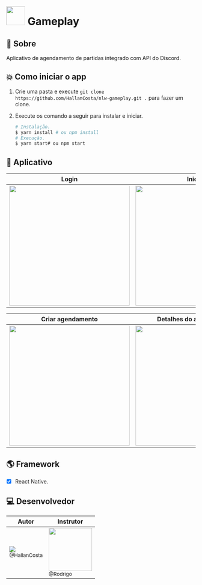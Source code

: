 
# <img src="https://user-images.githubusercontent.com/60573155/124986930-9d6afe00-e012-11eb-85ad-572b184c2b38.png"  width="50"/> Gameplay
  
## :bookmark: Sobre
 Aplicativo de agendamento de partidas integrado com API do Discord.

## :collision: Como iniciar o app

1. Crie uma pasta e execute `git clone https://github.com/HallanCosta/nlw-gameplay.git .` para fazer um clone.

2. Execute os comando a seguir para instalar e iniciar.
	```sh
	# Instalação.
	$ yarn install # ou npm install
	# Execução.
	$ yarn start# ou npm start
	```
  

## :iphone: Aplicativo
| Login | Inicial|
|--|--|
|<img width="320" src="https://user-images.githubusercontent.com/60573155/124993495-d14a2180-e01a-11eb-8e52-92b74af8744e.jpeg">|<img width="320" src="https://user-images.githubusercontent.com/60573155/124993498-d1e2b800-e01a-11eb-87c5-73051cf89a73.jpeg">|

| Criar agendamento| Detalhes do agendamento|
|--|--|
|<img width="320" src="https://user-images.githubusercontent.com/60573155/124993501-d27b4e80-e01a-11eb-941a-4c7d6b15211c.jpeg">|<img width="320" src="https://user-images.githubusercontent.com/60573155/124993503-d27b4e80-e01a-11eb-9c1f-a6e3fb84a91a.jpeg">|

  
## :earth_americas: Framework
- [X] React Native.
  

## :computer: Desenvolvedor

|Autor|Instrutor|
|--|--|
|[<img src="https://avatars2.githubusercontent.com/u/60573155?s=115&v=3"><br><sub>@HallanCosta</sub>](https://github.com/HallanCosta)|[<img width="115" height="115" src="https://github.com/rodrigorgtic.png"><br><sub>@Rodrigo</sub>](https://github.com/rodrigorgtic)